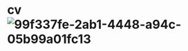 # cv![99f337fe-2ab1-4448-a94c-05b99a01fc13](https://user-images.githubusercontent.com/71871784/134353216-083f9290-f67a-487b-b772-709b5795dd36.jpg)
